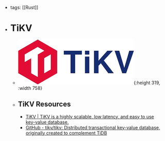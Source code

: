 - tags: [[Rust]]
- # TiKV
	- ![tikv.png](../assets/tikv_1703920710414_0.png){:height 319, :width 758}
	- ## TiKV Resources
		- [TiKV | TiKV is a highly scalable, low latency, and easy to use <br/> key-value database.](https://tikv.org/)
		- [GitHub - tikv/tikv: Distributed transactional key-value database, originally created to complement TiDB](https://github.com/tikv/tikv)